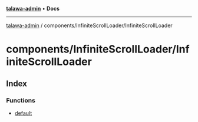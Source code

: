 [**talawa-admin**](../../../README.md) • **Docs**

***

[talawa-admin](../../../modules.md) / components/InfiniteScrollLoader/InfiniteScrollLoader

# components/InfiniteScrollLoader/InfiniteScrollLoader

## Index

### Functions

- [default](functions/default.md)
